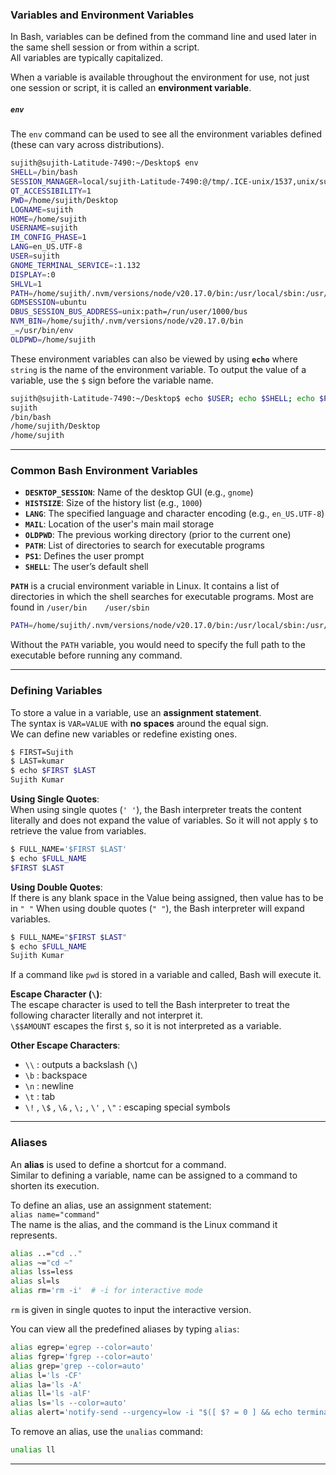 

### **Variables and Environment Variables**

In Bash, variables can be defined from the command line and used later in the same shell session or from within a script.  
All variables are typically capitalized.

When a variable is available throughout the environment for use, not just one session or script, it is called an **environment variable**.

##### **`env`**  
The `env` command can be used to see all the environment variables defined (these can vary across distributions).

```bash {frame="none"}
sujith@sujith-Latitude-7490:~/Desktop$ env
SHELL=/bin/bash
SESSION_MANAGER=local/sujith-Latitude-7490:@/tmp/.ICE-unix/1537,unix/sujith-Latitude-7490:/tmp/.ICE-unix/1537
QT_ACCESSIBILITY=1
PWD=/home/sujith/Desktop
LOGNAME=sujith
HOME=/home/sujith
USERNAME=sujith
IM_CONFIG_PHASE=1
LANG=en_US.UTF-8
USER=sujith
GNOME_TERMINAL_SERVICE=:1.132
DISPLAY=:0
SHLVL=1
PATH=/home/sujith/.nvm/versions/node/v20.17.0/bin:/usr/local/sbin:/usr/local/bin:/usr/sbin:/usr/bin:/sbin:/bin:/usr/games:/usr/local/games:/snap/bin:/snap/bin
GDMSESSION=ubuntu
DBUS_SESSION_BUS_ADDRESS=unix:path=/run/user/1000/bus
NVM_BIN=/home/sujith/.nvm/versions/node/v20.17.0/bin
_=/usr/bin/env
OLDPWD=/home/sujith
```

These environment variables can also be viewed by using **`echo`** where `string` is the name of the environment variable. To output the value of a variable, use the `$` sign before the variable name.

```bash {frame="none"}
sujith@sujith-Latitude-7490:~/Desktop$ echo $USER; echo $SHELL; echo $PWD; echo $OLDPWD;
sujith
/bin/bash
/home/sujith/Desktop
/home/sujith
```

---

### **Common Bash Environment Variables**

- **`DESKTOP_SESSION`**: Name of the desktop GUI (e.g., `gnome`)
- **`HISTSIZE`**: Size of the history list (e.g., `1000`)
- **`LANG`**: The specified language and character encoding (e.g., `en_US.UTF-8`)
- **`MAIL`**: Location of the user's main mail storage
- **`OLDPWD`**: The previous working directory (prior to the current one)
- **`PATH`**: List of directories to search for executable programs
- **`PS1`**: Defines the user prompt
- **`SHELL`**: The user’s default shell

**`PATH`** is a crucial environment variable in Linux. It contains a list of directories in which the shell searches for executable programs.
Most are found in `/user/bin    /user/sbin`

```bash {frame="none"}
PATH=/home/sujith/.nvm/versions/node/v20.17.0/bin:/usr/local/sbin:/usr/local/bin:/usr/sbin:/usr/bin:/sbin:/bin:/usr/games:/usr/local/games:/snap/bin:/snap/bin
```

Without the `PATH` variable, you would need to specify the full path to the executable before running any command.


---

### **Defining Variables**

To store a value in a variable, use an **assignment statement**.  
The syntax is `VAR=VALUE` with **no spaces** around the equal sign.  
We can define new variables or redefine existing ones.

```bash {frame="none"}
$ FIRST=Sujith
$ LAST=kumar
$ echo $FIRST $LAST
Sujith Kumar
```

**Using Single Quotes**:  
When using single quotes (`' '`), the Bash interpreter treats the content literally and does not expand the value of variables.
So it will not apply `$` to retrieve the value from variables.

```bash {frame="none"}
$ FULL_NAME='$FIRST $LAST'
$ echo $FULL_NAME
$FIRST $LAST
```

**Using Double Quotes**:  
If there is any blank space in the Value being assigned, then value has to be in `" "`
When using double quotes (`" "`), the Bash interpreter will expand variables.

```bash {frame="none"}
$ FULL_NAME="$FIRST $LAST"
$ echo $FULL_NAME
Sujith Kumar
```

If a command like `pwd` is stored in a variable and called, Bash will execute it.

**Escape Character (`\`)**:  
The escape character is used to tell the Bash interpreter to treat the following character literally and not interpret it.  
`\$$AMOUNT` escapes the first `$`, so it is not interpreted as a variable.

**Other Escape Characters**:
- `\\` : outputs a backslash (`\`)
- `\b` : backspace
- `\n` : newline
- `\t` : tab
- `\!` , `\$` , `\&` , `\;` , `\'` , `\"` : escaping special symbols


---

### **Aliases**

An **alias** is used to define a shortcut for a command.  
Similar to defining a variable, name can be assigned to a command to shorten its execution.

To define an alias, use an assignment statement:  
`alias name="command"`  
The name is the alias, and the command is the Linux command it represents.

```bash {frame="none"}
alias ..="cd .."
alias ~="cd ~"
alias lss=less
alias sl=ls
alias rm='rm -i'  # -i for interactive mode
```
`rm` is given in single quotes to input the interactive version.

You can view all the predefined aliases by typing `alias`:

```bash {frame="none"}
alias egrep='egrep --color=auto'
alias fgrep='fgrep --color=auto'
alias grep='grep --color=auto'
alias l='ls -CF'
alias la='ls -A'
alias ll='ls -alF'
alias ls='ls --color=auto'
alias alert='notify-send --urgency=low -i "$([ $? = 0 ] && echo terminal || echo error)" "$(history|tail -n1|sed -e '\''s/^\s*[0-9]\+\s*//;s/[;&|]\s*alert$//'\'')"'
```


To remove an alias, use the `unalias` command:

```bash {frame="none"}
unalias ll
```

---